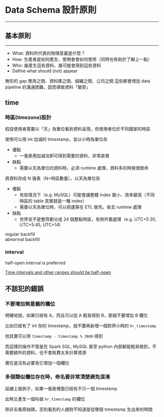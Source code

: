 # Data Schema 設計原則

#### 

---

## 基本原則


---

* What: 資料所代表的物理意義是什麼？
* How: 生產者是如何產生、使用者會如何使用（同時也有助於了解上一點）
* Who: 誰產生這些資料、誰可能會用到這些資料
* Define what should (not) appear


無形的 gap
應用之間、資料庫之間、組織之間、公司之間
這些都會增加 data pipeline 的溝通困難，因而導致資料「變質」


## time

### 時區\(timezone\)設計

假設使用者需要以「天」為單位看到資料呈現，但使用者位於不同國家的時區

使用可以用 int 加減的 timestamp，並以小時為單位存

* 優點
  * 一張表用加減法即可得到需要的資料，非常直覺
* 缺點
  * 需要以天為單位的資料時，必須 runtime 處理，資料多的時候很致命

將資料存成 N 張表（N=時區數量），以天為單位存

* 優點
  * 有些情況下（e.g. MySQL）可能會讓整體 index 變小、效率變高（不同時區的 table 其實就是一種 index）
  * 需要以天為單位時，可以把運算在 ETL 做完，省去 runtime 處理
* 缺點
  * 世界並不是整齊劃分成 24 個整點時區，有例外要處理（e.g. UTC+5:30, UTC+5:45, UTC+14\)

regular backfill  
abnormal backfill

### interval

half-open interval is preferred

[Time intervals and other ranges should be half-open](http://wrschneider.github.io/2014/01/07/time-intervals-and-other-ranges-should.html)

## 不該犯的錯誤

### 不要增加無意義的欄位

明確地說，如果已經有 A，而且可以從 A 輕易得到 B，那就不要增加 B 欄位

比如已經有了 int 存的 timestamp，就不要再新增一個對齊小時的 `hr_timestamp`

他其實可以用 `timestamp - timestamp % 3600` 得到

而這樣的操作不管是在 Spark SQL, MySQL 甚至 python 內部都能輕易做到，不需要額外的資料，也不會耗費太多計算資源

實在是沒有必要為它增加一個欄位

### 多個類似欄位存在時，命名要非常清楚避免混淆

延續上面例子，如果一張表裡面已經有不只一個 timestamp

此時又產生一個叫做 `hr_timestamp` 的欄位

除非去看原始碼，否則看到的人絕對不知道是從哪個 timestamp 生出來的時間


